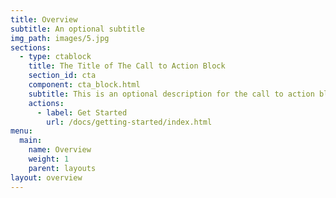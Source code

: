 ```yaml
---
title: Overview
subtitle: An optional subtitle
img_path: images/5.jpg
sections:
  - type: ctablock
    title: The Title of The Call to Action Block
    section_id: cta
    component: cta_block.html
    subtitle: This is an optional description for the call to action block.
    actions:
      - label: Get Started
        url: /docs/getting-started/index.html
menu:
  main:
    name: Overview
    weight: 1
    parent: layouts
layout: overview
---
```

